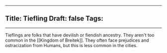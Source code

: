 
---
Title: Tiefling
Draft: false
Tags:
  - 
---

Tieflings are folks that have devilish or fiendish ancestry. They aren't too common in the [[Kingdom of Breitek]]. They often face prejudices and ostracization from Humans, but this is less common in the cities.